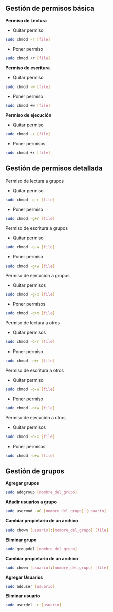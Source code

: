 
## Gestión de permisos básica

**Permiso de Lectura**

- Quitar permiso 
```bash
sudo chmod -r [file]
```

- Poner permiso 
```bash
sudo chmod +r [file]
```

**Permiso de escritura**

- Quitar permiso 
```bash
sudo chmod -w [file]
```

- Poner permiso 
```bash
sudo chmod +w [file]
```

**Permiso de ejecución**

- Quitar permiso 
```bash
sudo chmod -x [file]
```

- Poner permisos 
```bash
sudo chmod +x [file]
```

## Gestión de permisos detallada

Permiso de lectura a grupos

- Quitar permiso 
```bash
sudo chmod -g-r [file]
```

- Poner permiso
```bash
sudo chmod -g+r [file]
```

Permiso de escritura a grupos

- Quitar permiso
```bash
sudo chmod -g-w [file]
```

- Poner permiso
```bash
sudo chmod -g+w [file]
```

Permiso de ejecución a grupos

- Quitar permisos
```bash
sudo chmod -g-x [file]
```

- Poner permisos
```bash
sudo chmod -g+x [file]
```

Permiso de lectura a otros

- Quitar permisos
```bash
sudo chmod -o-r [file]
```

- Poner permiso
```bash
sudo chmod -o+r [file]
```

Permiso de escritura a otros

- Quitar permiso
```bash
sudo chmod -o-w [file]
```

- Poner permiso
```bash
sudo chmod -o+w [file]
```

Permiso de ejecución a otros

- Quitar permisos
```bash
sudo chmod -o-x [file]
```

- Poner permisos
```bash
sudo chmod -o+x [file]
```

## Gestión de grupos

**Agregar grupos**

```bash
sudo addgroup [nombre_del_grupo]
```

**Añadir usuarios a grupo**

```bash
sudo usermod -aG [nombre_del_grupo] [usuario]
```

**Cambiar propietario de un archivo**

```bash
sudo chown [usuario]:[nombre_del_grupo] [file]
```

**Eliminar grupo**

```bash
sudo groupdel [nombre_del_grupo]
```

**Cambiar propietario de un archivo**

```bash
sudo chown [usuario]:[nombre_del_grupo] [file]
```

**Agregar Usuarios**

```bash
sudo adduser [usuario]
```

**Eliminar usuario**

```bash
sudo userdel -r [usuario]
```
